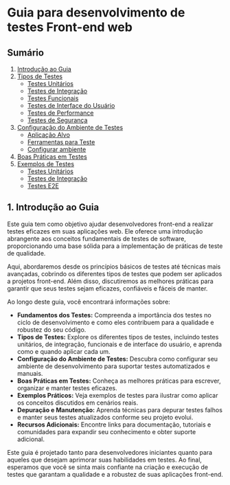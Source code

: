 # Guia para desenvolvimento de testes Front-end web

## Sumário
1. [Introdução ao Guia](/README.md#1-introdução-ao-guia)
2. [Tipos de Testes](/types.md#2-tipos-de-testes)
   - [Testes Unitários](/types.md#21-testes-unitários)
   - [Testes de Integração](/types.md#22-testes-de-integração)
   - [Testes Funcionais](/types.md#23-testes-funcionais)
   - [Testes de Interface do Usuário](/types.md#24-testes-de-interface-do-usuário)
   - [Testes de Performance](/types.md#25-testes-de-performance)
   - [Testes de Segurança](/types.md#26-testes-de-segurança)
3. [Configuração do Ambiente de Testes](/config.md#3-configuração-do-ambiente-de-testes)
   - [Aplicação Alvo](/config.md#31-aplicação-alvo)
   - [Ferramentas para Teste](/config.md#32-ferramentas-para-teste)
   - [Configurar ambiente](/config.md#33-configurar-ambiente)
4. [Boas Práticas em Testes](/practices.md#4-boas-práticas-em-testes)
5. [Exemplos de Testes](/example.md#5-exemplos-de-testes)
   - [Testes Unitários](/example.md#51-testes-unitários)
   - [Testes de Integração](/example.md#52-testes-de-integração)
   - [Testes E2E](/example.md#53-testes-e2e)

## 1. Introdução ao Guia

Este guia tem como objetivo ajudar desenvolvedores front-end a realizar testes eficazes em suas aplicações web. Ele oferece uma introdução abrangente aos conceitos fundamentais de testes de software, proporcionando uma base sólida para a implementação de práticas de teste de qualidade.

Aqui, abordaremos desde os princípios básicos de testes até técnicas mais avançadas, cobrindo os diferentes tipos de testes que podem ser aplicados a projetos front-end. Além disso, discutiremos as melhores práticas para garantir que seus testes sejam eficazes, confiáveis e fáceis de manter.

Ao longo deste guia, você encontrará informações sobre:

- **Fundamentos dos Testes:** Compreenda a importância dos testes no ciclo de desenvolvimento e como eles contribuem para a qualidade e robustez do seu código.
- **Tipos de Testes:** Explore os diferentes tipos de testes, incluindo testes unitários, de integração, funcionais e de interface do usuário, e aprenda como e quando aplicar cada um.
- **Configuração do Ambiente de Testes:** Descubra como configurar seu ambiente de desenvolvimento para suportar testes automatizados e manuais.
- **Boas Práticas em Testes:** Conheça as melhores práticas para escrever, organizar e manter testes eficazes.
- **Exemplos Práticos:** Veja exemplos de testes para ilustrar como aplicar os conceitos discutidos em cenários reais.
- **Depuração e Manutenção:** Aprenda técnicas para depurar testes falhos e manter seus testes atualizados conforme seu projeto evolui.
- **Recursos Adicionais:** Encontre links para documentação, tutoriais e comunidades para expandir seu conhecimento e obter suporte adicional.

Este guia é projetado tanto para desenvolvedores iniciantes quanto para aqueles que desejam aprimorar suas habilidades em testes. Ao final, esperamos que você se sinta mais confiante na criação e execução de testes que garantam a qualidade e a robustez de suas aplicações front-end.
